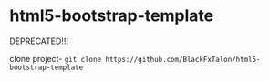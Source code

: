 # html5-bootstrap-template
<p>DEPRECATED!!!</p>
clone project- <code>git clone https://github.com/BlackFxTalon/html5-bootstrap-template</code>
